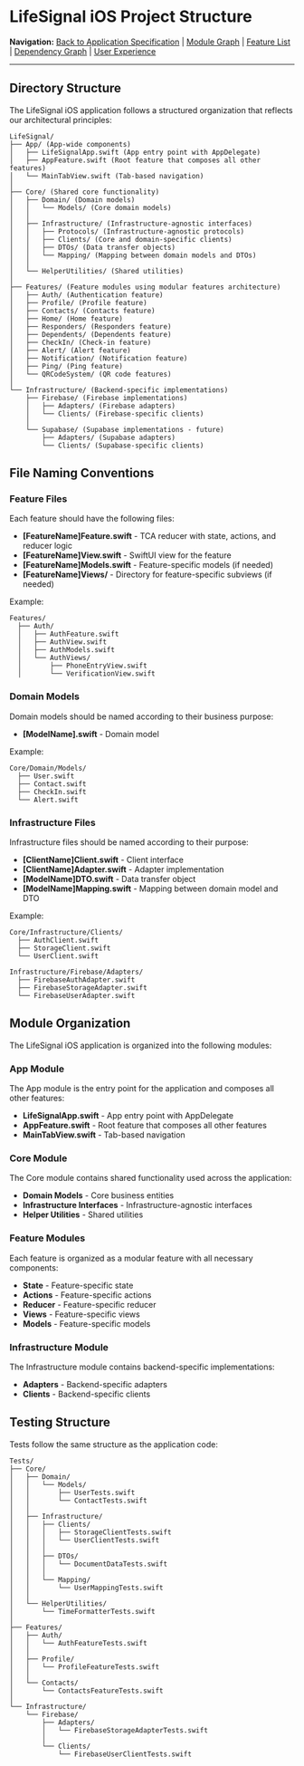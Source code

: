 # LifeSignal iOS Project Structure

**Navigation:** [Back to Application Specification](README.md) | [Module Graph](ModuleGraph.md) | [Feature List](FeatureList.md) | [Dependency Graph](DependencyGraph.md) | [User Experience](UserExperience.md)

---

## Directory Structure

The LifeSignal iOS application follows a structured organization that reflects our architectural principles:

```
LifeSignal/
├── App/ (App-wide components)
│   ├── LifeSignalApp.swift (App entry point with AppDelegate)
│   ├── AppFeature.swift (Root feature that composes all other features)
│   └── MainTabView.swift (Tab-based navigation)
│
├── Core/ (Shared core functionality)
│   ├── Domain/ (Domain models)
│   │   └── Models/ (Core domain models)
│   │
│   ├── Infrastructure/ (Infrastructure-agnostic interfaces)
│   │   ├── Protocols/ (Infrastructure-agnostic protocols)
│   │   ├── Clients/ (Core and domain-specific clients)
│   │   ├── DTOs/ (Data transfer objects)
│   │   └── Mapping/ (Mapping between domain models and DTOs)
│   │
│   └── HelperUtilities/ (Shared utilities)
│
├── Features/ (Feature modules using modular features architecture)
│   ├── Auth/ (Authentication feature)
│   ├── Profile/ (Profile feature)
│   ├── Contacts/ (Contacts feature)
│   ├── Home/ (Home feature)
│   ├── Responders/ (Responders feature)
│   ├── Dependents/ (Dependents feature)
│   ├── CheckIn/ (Check-in feature)
│   ├── Alert/ (Alert feature)
│   ├── Notification/ (Notification feature)
│   ├── Ping/ (Ping feature)
│   └── QRCodeSystem/ (QR code features)
│
└── Infrastructure/ (Backend-specific implementations)
    ├── Firebase/ (Firebase implementations)
    │   ├── Adapters/ (Firebase adapters)
    │   └── Clients/ (Firebase-specific clients)
    │
    └── Supabase/ (Supabase implementations - future)
        ├── Adapters/ (Supabase adapters)
        └── Clients/ (Supabase-specific clients)
```

## File Naming Conventions

### Feature Files

Each feature should have the following files:

- **[FeatureName]Feature.swift** - TCA reducer with state, actions, and reducer logic
- **[FeatureName]View.swift** - SwiftUI view for the feature
- **[FeatureName]Models.swift** - Feature-specific models (if needed)
- **[FeatureName]Views/** - Directory for feature-specific subviews (if needed)

Example:
```
Features/
  ├── Auth/
  │   ├── AuthFeature.swift
  │   ├── AuthView.swift
  │   ├── AuthModels.swift
  │   └── AuthViews/
  │       ├── PhoneEntryView.swift
  │       └── VerificationView.swift
```

### Domain Models

Domain models should be named according to their business purpose:

- **[ModelName].swift** - Domain model

Example:
```
Core/Domain/Models/
  ├── User.swift
  ├── Contact.swift
  ├── CheckIn.swift
  └── Alert.swift
```

### Infrastructure Files

Infrastructure files should be named according to their purpose:

- **[ClientName]Client.swift** - Client interface
- **[ClientName]Adapter.swift** - Adapter implementation
- **[ModelName]DTO.swift** - Data transfer object
- **[ModelName]Mapping.swift** - Mapping between domain model and DTO

Example:
```
Core/Infrastructure/Clients/
  ├── AuthClient.swift
  ├── StorageClient.swift
  └── UserClient.swift

Infrastructure/Firebase/Adapters/
  ├── FirebaseAuthAdapter.swift
  ├── FirebaseStorageAdapter.swift
  └── FirebaseUserAdapter.swift
```

## Module Organization

The LifeSignal iOS application is organized into the following modules:

### App Module

The App module is the entry point for the application and composes all other features:

- **LifeSignalApp.swift** - App entry point with AppDelegate
- **AppFeature.swift** - Root feature that composes all other features
- **MainTabView.swift** - Tab-based navigation

### Core Module

The Core module contains shared functionality used across the application:

- **Domain Models** - Core business entities
- **Infrastructure Interfaces** - Infrastructure-agnostic interfaces
- **Helper Utilities** - Shared utilities

### Feature Modules

Each feature is organized as a modular feature with all necessary components:

- **State** - Feature-specific state
- **Actions** - Feature-specific actions
- **Reducer** - Feature-specific reducer
- **Views** - Feature-specific views
- **Models** - Feature-specific models

### Infrastructure Module

The Infrastructure module contains backend-specific implementations:

- **Adapters** - Backend-specific adapters
- **Clients** - Backend-specific clients

## Testing Structure

Tests follow the same structure as the application code:

```
Tests/
├── Core/
│   ├── Domain/
│   │   └── Models/
│   │       ├── UserTests.swift
│   │       └── ContactTests.swift
│   │
│   ├── Infrastructure/
│   │   ├── Clients/
│   │   │   ├── StorageClientTests.swift
│   │   │   └── UserClientTests.swift
│   │   │
│   │   ├── DTOs/
│   │   │   └── DocumentDataTests.swift
│   │   │
│   │   └── Mapping/
│   │       └── UserMappingTests.swift
│   │
│   └── HelperUtilities/
│       └── TimeFormatterTests.swift
│
├── Features/
│   ├── Auth/
│   │   └── AuthFeatureTests.swift
│   │
│   ├── Profile/
│   │   └── ProfileFeatureTests.swift
│   │
│   └── Contacts/
│       └── ContactsFeatureTests.swift
│
└── Infrastructure/
    └── Firebase/
        ├── Adapters/
        │   └── FirebaseStorageAdapterTests.swift
        │
        └── Clients/
            └── FirebaseUserClientTests.swift
```
